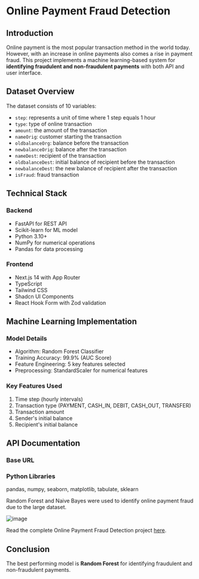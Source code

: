 # Online Payment Fraud Detection

## Introduction

Online payment is the most popular transaction method in the world today. However, with an increase in online payments also comes a rise in payment fraud. This project implements a machine learning-based system for **identifying fraudulent and non-fraudulent payments** with both API and user interface.

## Dataset Overview

The dataset consists of 10 variables:

- `step`: represents a unit of time where 1 step equals 1 hour
- `type`: type of online transaction
- `amount`: the amount of the transaction
- `nameOrig`: customer starting the transaction
- `oldbalanceOrg`: balance before the transaction
- `newbalanceOrig`: balance after the transaction
- `nameDest`: recipient of the transaction
- `oldbalanceDest`: initial balance of recipient before the transaction
- `newbalanceDest`: the new balance of recipient after the transaction
- `isFraud`: fraud transaction

## Technical Stack

### Backend

- FastAPI for REST API
- Scikit-learn for ML model
- Python 3.10+
- NumPy for numerical operations
- Pandas for data processing

### Frontend

- Next.js 14 with App Router
- TypeScript
- Tailwind CSS
- Shadcn UI Components
- React Hook Form with Zod validation

## Machine Learning Implementation

### Model Details

- Algorithm: Random Forest Classifier
- Training Accuracy: 99.9% (AUC Score)
- Feature Engineering: 5 key features selected
- Preprocessing: StandardScaler for numerical features

### Key Features Used

1. Time step (hourly intervals)
2. Transaction type (PAYMENT, CASH_IN, DEBIT, CASH_OUT, TRANSFER)
3. Transaction amount
4. Sender's initial balance
5. Recipient's initial balance

## API Documentation

### Base URL

### Python Libraries

pandas, numpy, seaborn, matplotlib, tabulate, sklearn

Random Forest and Naive Bayes were used to identify online payment fraud due to the large dataset.

![image](https://user-images.githubusercontent.com/118715799/210950017-e4d317e0-6bf4-4ecd-8313-9b8121e04e9f.png)

Read the complete Online Payment Fraud Detection project [here](https://github.com/seuwenfei/Online-payment-fraud-detection/blob/main/online-payment-fraud-detection.ipynb).

## Conclusion

The best performing model is **Random Forest** for identifying fraudulent and non-fraudulent payments.
